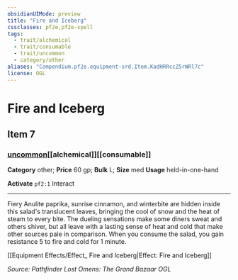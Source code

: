 ```yaml
---
obsidianUIMode: preview
title: "Fire and Iceberg"
cssclasses: pf2e,pf2e-spell
tags:
  - trait/alchemical
  - trait/consumable
  - trait/uncommon
  - category/other
aliases: "Compendium.pf2e.equipment-srd.Item.KadHRRccZ5rWRl7c"
license: OGL
---
```

# Fire and Iceberg
## Item 7
### [uncommon](uncommon.md "Uncommon Rarity Trait")[[alchemical]][[consumable]]

**Category** other; 
**Price** 60 gp; 
**Bulk** L; **Size** med
**Usage** held-in-one-hand

**Activate** `pf2:1` Interact

* * *

Fiery Anulite paprika, sunrise cinnamon, and winterbite are hidden inside this salad's translucent leaves, bringing the cool of snow and the heat of steam to every bite. The dueling sensations make some diners sweat and others shiver, but all leave with a lasting sense of heat and cold that make other sources pale in comparison. When you consume the salad, you gain resistance 5 to fire and cold for 1 minute.

[[Equipment Effects/Effect_ Fire and Iceberg|Effect: Fire and Iceberg]]

*Source: Pathfinder Lost Omens: The Grand Bazaar*
*OGL*